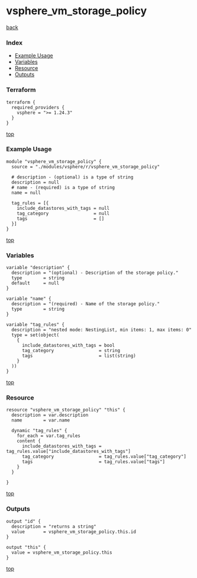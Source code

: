 # vsphere_vm_storage_policy

[back](../vsphere.md)

### Index

- [Example Usage](#example-usage)
- [Variables](#variables)
- [Resource](#resource)
- [Outputs](#outputs)

### Terraform

```hcl
terraform {
  required_providers {
    vsphere = ">= 1.24.3"
  }
}
```

[top](#index)

### Example Usage

```hcl
module "vsphere_vm_storage_policy" {
  source = "./modules/vsphere/r/vsphere_vm_storage_policy"

  # description - (optional) is a type of string
  description = null
  # name - (required) is a type of string
  name = null

  tag_rules = [{
    include_datastores_with_tags = null
    tag_category                 = null
    tags                         = []
  }]
}
```

[top](#index)

### Variables

```hcl
variable "description" {
  description = "(optional) - Description of the storage policy."
  type        = string
  default     = null
}

variable "name" {
  description = "(required) - Name of the storage policy."
  type        = string
}

variable "tag_rules" {
  description = "nested mode: NestingList, min items: 1, max items: 0"
  type = set(object(
    {
      include_datastores_with_tags = bool
      tag_category                 = string
      tags                         = list(string)
    }
  ))
}
```

[top](#index)

### Resource

```hcl
resource "vsphere_vm_storage_policy" "this" {
  description = var.description
  name        = var.name

  dynamic "tag_rules" {
    for_each = var.tag_rules
    content {
      include_datastores_with_tags = tag_rules.value["include_datastores_with_tags"]
      tag_category                 = tag_rules.value["tag_category"]
      tags                         = tag_rules.value["tags"]
    }
  }

}
```

[top](#index)

### Outputs

```hcl
output "id" {
  description = "returns a string"
  value       = vsphere_vm_storage_policy.this.id
}

output "this" {
  value = vsphere_vm_storage_policy.this
}
```

[top](#index)